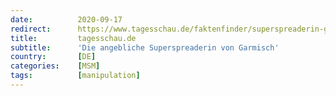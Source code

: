 ```yaml
---
date:          2020-09-17
redirect:      https://www.tagesschau.de/faktenfinder/superspreaderin-garmisch-corona-101.html
title:         tagesschau.de
subtitle:      'Die angebliche Superspreaderin von Garmisch'
country:       [DE]
categories:    [MSM]
tags:          [manipulation]
---
```

